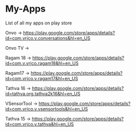 # My-Apps
List of all my apps on play store

Onvo -> https://play.google.com/store/apps/details?id=com.vrjco.v.conversations&hl=en_US

Onvo TV -> 

Ragam 18 -> https://play.google.com/store/apps/details?id=com.v.vrjco.ragam18&hl=en_US

Ragam17 -> https://play.google.com/store/apps/details?id=com.vrjco.v.ragam17&hl=en_US

Tathva 16 -> https://play.google.com/store/apps/details?id=tathva.org.tathva2k16&hl=en_US

VSensorTool -> https://play.google.com/store/apps/details?id=com.vrjco.v.vsensortools&hl=en_US

Tathva 15 -> https://play.google.com/store/apps/details?id=com.vrjco.v.tathva&hl=en_US
